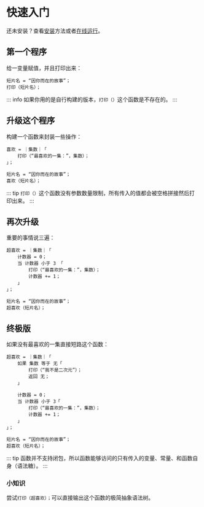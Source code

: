 # 快速入门

还未安装？查看[安装](install)方法或者[在线运行](https://exec.felys.dev)。

## 第一个程序

给一变量赋值，并且打印出来：

```felys
短片名 = “因你而在的故事”；
打印（短片名）；
```

::: info
如果你用的是自行构建的版本，`打印（）`这个函数是不存在的。
:::

## 升级这个程序

构建一个函数来封装一些操作：

```felys
喜欢 = ｜集数｜「
    打印（“最喜欢的一集：”，集数）；
」；

短片名 = “因你而在的故事”；
喜欢（短片名）；
```

::: tip
`打印（）`这个函数没有参数数量限制，所有传入的值都会被空格拼接然后打印出来。
:::

## 再次升级

重要的事情说三遍：

```felys
超喜欢 = ｜集数｜「
    计数器 = 0；
    当 计数器 小于 3 「
        打印（“最喜欢的一集：”，集数）；
        计数器 += 1；
    」
」；

短片名 = “因你而在的故事”；
超喜欢（短片名）；
```

## 终极版

如果没有最喜欢的一集直接短路这个函数：

```felys
超喜欢 = ｜集数｜「
    如果 集数 等于 无「
        打印（“我不是二次元”）；
        返回 无；
    」

    计数器 = 0；
    当 计数器 小于 3「
        打印（“最喜欢的一集：”，集数）；
        计数器 += 1；
    」
」；

短片名 = “因你而在的故事”；
超喜欢（短片名）；
```

::: tip
函数并不支持闭包，所以函数能够访问的只有传入的变量、常量、和函数自身（语法糖）。
:::

### 小知识

尝试`打印（超喜欢）；`可以直接输出这个函数的极简抽象语法树。
